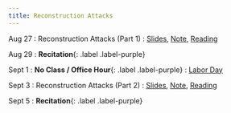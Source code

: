 ```yaml
---
title: Reconstruction Attacks
---
```


Aug 27
: Reconstruction Attacks (Part 1)
  : [Slides](https://drive.google.com/file/d/1mGFv7SgHykcVSiED4IECNnK9S7VXkAXc/view?usp=sharing), [Note](https://drive.google.com/file/d/1-J8F8i43gwFMi80yf-X84ljWZ1MhEupj/view?usp=sharing), [Reading](https://queue.acm.org/detail.cfm?id=3295691)
  <!-- [Slides](),  -->
  

Aug 29
: **Recitation**{: .label .label-purple}


Sept 1
: **No Class / Office Hour**{: .label .label-purple}
  : [Labor Day](https://www.history.com/topics/holidays/labor-day-1)


Sept 3
: Reconstruction Attacks (Part 2)
  : [Slides](https://drive.google.com/file/d/1cfFbgENCm0ZgxkSr8T2HOm8-QIcKe8A6/view?usp=sharing), [Note](https://drive.google.com/file/d/1-J8F8i43gwFMi80yf-X84ljWZ1MhEupj/view?usp=sharing), [Reading](https://differentialprivacy.org/diffix-attack/)
  
  <!-- [Note](https://drive.google.com/file/d/1-J8F8i43gwFMi80yf-X84ljWZ1MhEupj/view?usp=sharing), [Reading](https://differentialprivacy.org/diffix-attack/) -->

Sept 5
: **Recitation**{: .label .label-purple}
